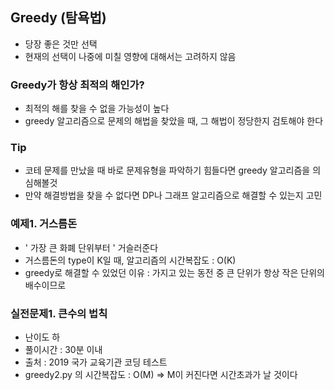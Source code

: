 ## Greedy (탐욕법)
* 당장 좋은 것만 선택
* 현재의 선택이 나중에 미칠 영향에 대해서는 고려하지 않음

### Greedy가 항상 최적의 해인가?
* 최적의 해를 찾을 수 없을 가능성이 높다
* greedy 알고리즘으로 문제의 해법을 찾았을 때, 그 해법이 정당한지 검토해야 한다

### Tip
* 코테 문제를 만났을 때 바로 문제유형을 파악하기 힘들다면 greedy 알고리즘을 의심해볼것
* 만약 해결방법을 찾을 수 없다면 DP나 그래프 알고리즘으로 해결할 수 있는지 고민

### 예제1. 거스름돈
* ' 가장 큰 화폐 단위부터 ' 거슬러준다
* 거스름돈의 type이 K일 때, 알고리즘의 시간복잡도 : O(K)
* greedy로 해결할 수 있었던 이유 : 가지고 있는 동전 중 큰 단위가 항상 작은 단위의 배수이므로

### 실전문제1. 큰수의 법칙
* 난이도 하
* 풀이시간 : 30분 이내
* 출처 : 2019 국가 교육기관 코딩 테스트
* greedy2.py 의 시간복잡도 : O(M) => M이 커진다면 시간초과가 날 것이다